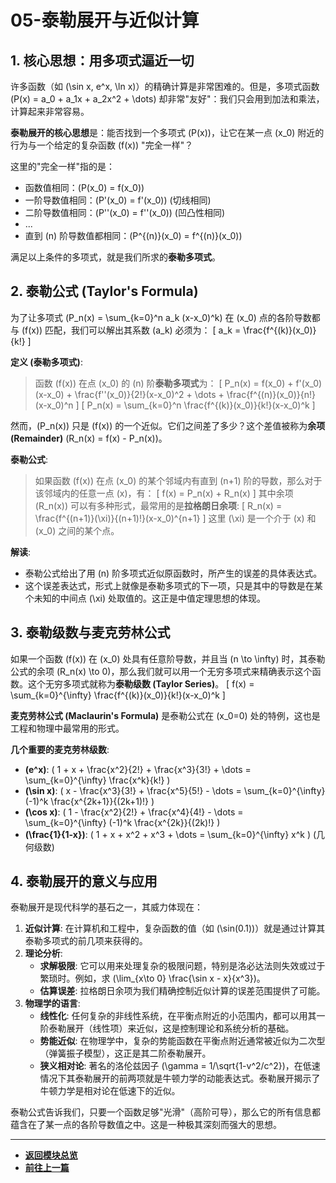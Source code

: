 # 05-泰勒展开与近似计算

## 1. 核心思想：用多项式逼近一切

许多函数（如 \(\sin x, e^x, \ln x\)）的精确计算是非常困难的。但是，多项式函数 \(P(x) = a_0 + a_1x + a_2x^2 + \dots\) 却非常"友好"：我们只会用到加法和乘法，计算起来非常容易。

**泰勒展开的核心思想**是：能否找到一个多项式 \(P(x)\)，让它在某一点 \(x_0\) 附近的行为与一个给定的复杂函数 \(f(x)\) "完全一样"？

这里的"完全一样"指的是：

- 函数值相同：\(P(x_0) = f(x_0)\)
- 一阶导数值相同：\(P'(x_0) = f'(x_0)\) (切线相同)
- 二阶导数值相同：\(P''(x_0) = f''(x_0)\) (凹凸性相同)
- ...
- 直到 \(n\) 阶导数值都相同：\(P^{(n)}(x_0) = f^{(n)}(x_0)\)

满足以上条件的多项式，就是我们所求的**泰勒多项式**。

## 2. 泰勒公式 (Taylor's Formula)

为了让多项式 \(P_n(x) = \sum_{k=0}^n a_k (x-x_0)^k\) 在 \(x_0\) 点的各阶导数都与 \(f(x)\) 匹配，我们可以解出其系数 \(a_k\) 必须为：
\[ a_k = \frac{f^{(k)}(x_0)}{k!} \]

**定义 (泰勒多项式)**:
> 函数 \(f(x)\) 在点 \(x_0\) 的 \(n\) 阶**泰勒多项式**为：
> \[ P_n(x) = f(x_0) + f'(x_0)(x-x_0) + \frac{f''(x_0)}{2!}(x-x_0)^2 + \dots + \frac{f^{(n)}(x_0)}{n!}(x-x_0)^n \]
> \[ P_n(x) = \sum_{k=0}^n \frac{f^{(k)}(x_0)}{k!}(x-x_0)^k \]

然而，\(P_n(x)\) 只是 \(f(x)\) 的一个近似。它们之间差了多少？这个差值被称为**余项 (Remainder)** \(R_n(x) = f(x) - P_n(x)\)。

**泰勒公式**:
> 如果函数 \(f(x)\) 在点 \(x_0\) 的某个邻域内有直到 \(n+1\) 阶的导数，那么对于该邻域内的任意一点 \(x\)，有：
> \[ f(x) = P_n(x) + R_n(x) \]
> 其中余项 \(R_n(x)\) 可以有多种形式，最常用的是**拉格朗日余项**:
> \[ R_n(x) = \frac{f^{(n+1)}(\xi)}{(n+1)!}(x-x_0)^{n+1} \]
> 这里 \(\xi\) 是一个介于 \(x\) 和 \(x_0\) 之间的某个点。

**解读**:

- 泰勒公式给出了用 \(n\) 阶多项式近似原函数时，所产生的误差的具体表达式。
- 这个误差表达式，形式上就像是泰勒多项式的下一项，只是其中的导数是在某个未知的中间点 \(\xi\) 处取值的。这正是中值定理思想的体现。

## 3. 泰勒级数与麦克劳林公式

如果一个函数 \(f(x)\) 在 \(x_0\) 处具有任意阶导数，并且当 \(n \to \infty\) 时，其泰勒公式的余项 \(R_n(x) \to 0\)，那么我们就可以用一个无穷多项式来精确表示这个函数。这个无穷多项式就称为**泰勒级数 (Taylor Series)**。
\[ f(x) = \sum_{k=0}^{\infty} \frac{f^{(k)}(x_0)}{k!}(x-x_0)^k \]

**麦克劳林公式 (Maclaurin's Formula)** 是泰勒公式在 \(x_0=0\) 处的特例，这也是工程和物理中最常用的形式。

**几个重要的麦克劳林级数**:

- **\(e^x\)**: \( 1 + x + \frac{x^2}{2!} + \frac{x^3}{3!} + \dots = \sum_{k=0}^{\infty} \frac{x^k}{k!} \)
- **\(\sin x\)**: \( x - \frac{x^3}{3!} + \frac{x^5}{5!} - \dots = \sum_{k=0}^{\infty} (-1)^k \frac{x^{2k+1}}{(2k+1)!} \)
- **\(\cos x\)**: \( 1 - \frac{x^2}{2!} + \frac{x^4}{4!} - \dots = \sum_{k=0}^{\infty} (-1)^k \frac{x^{2k}}{(2k)!} \)
- **\(\frac{1}{1-x}\)**: \( 1 + x + x^2 + x^3 + \dots = \sum_{k=0}^{\infty} x^k \) (几何级数)

## 4. 泰勒展开的意义与应用

泰勒展开是现代科学的基石之一，其威力体现在：

1. **近似计算**: 在计算机和工程中，复杂函数的值（如 \(\sin(0.1)\)）就是通过计算其泰勒多项式的前几项来获得的。
2. **理论分析**:
    - **求解极限**: 它可以用来处理复杂的极限问题，特别是洛必达法则失效或过于繁琐时。例如，求 \(\lim_{x\to 0} \frac{\sin x - x}{x^3}\)。
    - **估算误差**: 拉格朗日余项为我们精确控制近似计算的误差范围提供了可能。
3. **物理学的语言**:
    - **线性化**: 任何复杂的非线性系统，在平衡点附近的小范围内，都可以用其一阶泰勒展开（线性项）来近似，这是控制理论和系统分析的基础。
    - **势能近似**: 在物理学中，复杂的势能函数在平衡点附近通常被近似为二次型（弹簧振子模型），这正是其二阶泰勒展开。
    - **狭义相对论**: 著名的洛伦兹因子 \(\gamma = 1/\sqrt{1-v^2/c^2}\)，在低速情况下其泰勒展开的前两项就是牛顿力学的动能表达式。泰勒展开揭示了牛顿力学是相对论在低速下的近似。

泰勒公式告诉我们，只要一个函数足够"光滑"（高阶可导），那么它的所有信息都蕴含在了某一点的各阶导数值之中。这是一种极其深刻而强大的思想。

---

- **[返回模块总览](./00-模块总览.md)**
- **[前往上一篇](./04-利用导数分析函数.md)**
